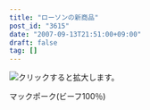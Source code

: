 ```yaml
---
title: "ローソンの新商品"
post_id: "3615"
date: "2007-09-13T21:51:00+09:00"
draft: false
tag: []
---
```



![クリックすると拡大します。](/image/mixi/2007/560806446_9_s.jpg)

マックポーク(ビーフ100％)
